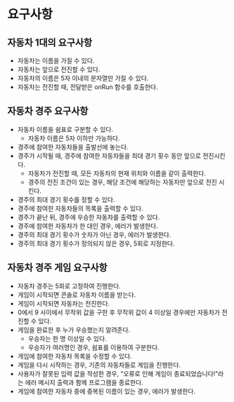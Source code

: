# 요구사항

## 자동차 1대의 요구사항

- 자동차는 이름을 가질 수 있다.
- 자동차는 앞으로 전진할 수 있다.
- 자동차의 이름은 5자 이내의 문자열만 가질 수 있다.
- 자동차는 전진할 때, 전달받은 onRun 함수를 호출한다.

## 자동차 경주 요구사항

- 자동차 이름을 쉼표로 구분할 수 있다.
  - 자동차 이름은 5자 이하만 가능하다.
- 경주에 참여한 자동차들을 출발선에 놓는다.
- 경주가 시작될 때, 경주에 참여한 자동차들을 최대 경기 횟수 동안 앞으로 전진시킨다.
  - 자동차가 전진할 때, 모든 자동차의 현재 위치와 이름을 같이 출력한다.
  - 경주의 전진 조건이 있는 경우, 해당 조건에 해당하는 자동차만 앞으로 전진 시킨다.
- 경주의 최대 경기 횟수를 정할 수 있다.
- 경주에 참여한 자동차들의 목록을 출력할 수 있다.
- 경주가 끝난 뒤, 경주에 우승한 자동차를 출력할 수 있다.
- 경주에 참여한 자동차가 한 대인 경우, 에러가 발생한다.
- 경주의 최대 경기 횟수가 숫자가 아닌 경우, 에러가 발생한다.
- 경주의 최대 경기 횟수가 정의되지 않은 경우, 5회로 지정한다.

## 자동차 경주 게임 요구사항

- 자동차 경주는 5회로 고정하여 진행한다.
- 게임이 시작되면 콘솔로 자동차 이름을 받는다.
- 게임이 시작되면 자동차는 전진한다.
- 0에서 9 사이에서 무작위 값을 구한 후 무작위 값이 4 이상일 경우에만 자동차가 전진할 수 있다.
- 게임을 완료한 후 누가 우승했는지 알려준다.
  - 우승자는 한 명 이상일 수 있다.
  - 우승자가 여러명인 경우, 쉼표를 이용하여 구분한다.
- 게임에 참여한 자동차 목록을 수정할 수 있다.
- 게임을 다시 시작하는 경우, 기존의 자동차들로 게임을 진행한다.
- 사용자가 잘못된 입력 값을 작성한 경우, "오류로 인해 게임이 종료되었습니다!"라는 에러 메시지 출력과 함께 프로그램을 종료한다.
- 게임에 참여한 자동차 중에 중복된 이름이 있는 경우, 에러가 발생한다.